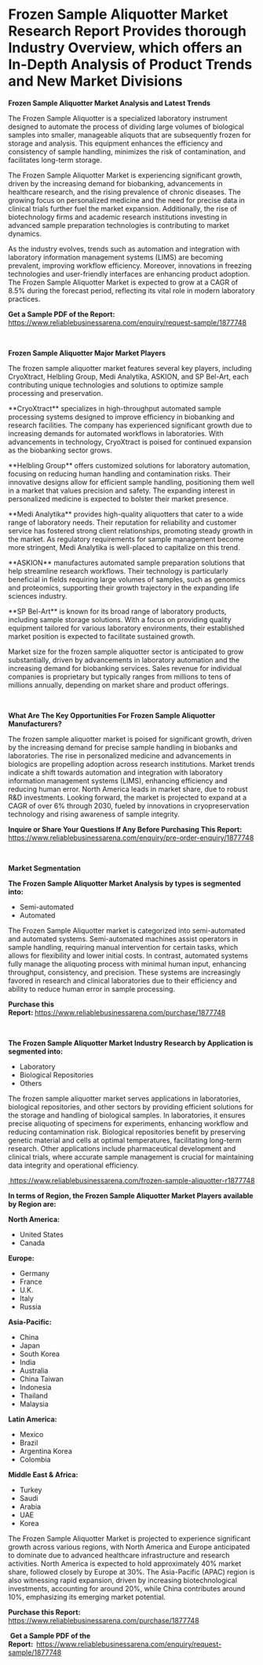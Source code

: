 <p><h1>Frozen Sample Aliquotter Market Research Report Provides thorough Industry Overview, which offers an In-Depth Analysis of Product Trends and New Market Divisions</h1></p><p><strong>Frozen Sample Aliquotter Market Analysis and Latest Trends</strong></p>
<p><p>The Frozen Sample Aliquotter is a specialized laboratory instrument designed to automate the process of dividing large volumes of biological samples into smaller, manageable aliquots that are subsequently frozen for storage and analysis. This equipment enhances the efficiency and consistency of sample handling, minimizes the risk of contamination, and facilitates long-term storage.</p><p>The Frozen Sample Aliquotter Market is experiencing significant growth, driven by the increasing demand for biobanking, advancements in healthcare research, and the rising prevalence of chronic diseases. The growing focus on personalized medicine and the need for precise data in clinical trials further fuel the market expansion. Additionally, the rise of biotechnology firms and academic research institutions investing in advanced sample preparation technologies is contributing to market dynamics.</p><p>As the industry evolves, trends such as automation and integration with laboratory information management systems (LIMS) are becoming prevalent, improving workflow efficiency. Moreover, innovations in freezing technologies and user-friendly interfaces are enhancing product adoption. The Frozen Sample Aliquotter Market is expected to grow at a CAGR of 8.5% during the forecast period, reflecting its vital role in modern laboratory practices.</p></p>
<p><strong>Get a Sample PDF of the Report:&nbsp;</strong> <a href="https://www.reliablebusinessarena.com/enquiry/request-sample/1877748?utm_campaign=3024&utm_medium=2&utm_source=Github&utm_content=ia&utm_term=12042025&utm_id=frozen-sample-aliquotter">https://www.reliablebusinessarena.com/enquiry/request-sample/1877748</a></p>
<p>&nbsp;</p>
<p><strong>Frozen Sample Aliquotter Major Market Players</strong></p>
<p><p>The frozen sample aliquotter market features several key players, including CryoXtract, Helbling Group, Medi Analytika, ASKION, and SP Bel-Art, each contributing unique technologies and solutions to optimize sample processing and preservation.</p><p>**CryoXtract** specializes in high-throughput automated sample processing systems designed to improve efficiency in biobanking and research facilities. The company has experienced significant growth due to increasing demands for automated workflows in laboratories. With advancements in technology, CryoXtract is poised for continued expansion as the biobanking sector grows.</p><p>**Helbling Group** offers customized solutions for laboratory automation, focusing on reducing human handling and contamination risks. Their innovative designs allow for efficient sample handling, positioning them well in a market that values precision and safety. The expanding interest in personalized medicine is expected to bolster their market presence.</p><p>**Medi Analytika** provides high-quality aliquotters that cater to a wide range of laboratory needs. Their reputation for reliability and customer service has fostered strong client relationships, promoting steady growth in the market. As regulatory requirements for sample management become more stringent, Medi Analytika is well-placed to capitalize on this trend.</p><p>**ASKION** manufactures automated sample preparation solutions that help streamline research workflows. Their technology is particularly beneficial in fields requiring large volumes of samples, such as genomics and proteomics, supporting their growth trajectory in the expanding life sciences industry.</p><p>**SP Bel-Art** is known for its broad range of laboratory products, including sample storage solutions. With a focus on providing quality equipment tailored for various laboratory environments, their established market position is expected to facilitate sustained growth.</p><p>Market size for the frozen sample aliquotter sector is anticipated to grow substantially, driven by advancements in laboratory automation and the increasing demand for biobanking services. Sales revenue for individual companies is proprietary but typically ranges from millions to tens of millions annually, depending on market share and product offerings.</p></p>
<p>&nbsp;</p>
<p><strong>What Are The Key Opportunities For Frozen Sample Aliquotter Manufacturers?</strong></p>
<p><p>The frozen sample aliquotter market is poised for significant growth, driven by the increasing demand for precise sample handling in biobanks and laboratories. The rise in personalized medicine and advancements in biologics are propelling adoption across research institutions. Market trends indicate a shift towards automation and integration with laboratory information management systems (LIMS), enhancing efficiency and reducing human error. North America leads in market share, due to robust R&D investments. Looking forward, the market is projected to expand at a CAGR of over 6% through 2030, fueled by innovations in cryopreservation technology and rising awareness of sample integrity.</p></p>
<p><strong>Inquire or Share Your Questions If Any Before Purchasing This Report:</strong> <a href="https://www.reliablebusinessarena.com/enquiry/pre-order-enquiry/1877748?utm_campaign=3024&utm_medium=2&utm_source=Github&utm_content=ia&utm_term=12042025&utm_id=frozen-sample-aliquotter">https://www.reliablebusinessarena.com/enquiry/pre-order-enquiry/1877748</a></p>
<p>&nbsp;</p>
<p><strong>Market Segmentation</strong></p>
<p><strong>The Frozen Sample Aliquotter Market Analysis by types is segmented into:</strong></p>
<p><ul><li>Semi-automated</li><li>Automated</li></ul></p>
<p><p>The Frozen Sample Aliquotter market is categorized into semi-automated and automated systems. Semi-automated machines assist operators in sample handling, requiring manual intervention for certain tasks, which allows for flexibility and lower initial costs. In contrast, automated systems fully manage the aliquoting process with minimal human input, enhancing throughput, consistency, and precision. These systems are increasingly favored in research and clinical laboratories due to their efficiency and ability to reduce human error in sample processing.</p></p>
<p><strong>Purchase this Report:&nbsp;</strong><a href="https://www.reliablebusinessarena.com/purchase/1877748?utm_campaign=3024&utm_medium=2&utm_source=Github&utm_content=ia&utm_term=12042025&utm_id=frozen-sample-aliquotter">https://www.reliablebusinessarena.com/purchase/1877748</a></p>
<p>&nbsp;</p>
<p><strong>The Frozen Sample Aliquotter Market Industry Research by Application is segmented into:</strong></p>
<p><ul><li>Laboratory</li><li>Biological Repositories</li><li>Others</li></ul></p>
<p><p>The frozen sample aliquotter market serves applications in laboratories, biological repositories, and other sectors by providing efficient solutions for the storage and handling of biological samples. In laboratories, it ensures precise aliquoting of specimens for experiments, enhancing workflow and reducing contamination risk. Biological repositories benefit by preserving genetic material and cells at optimal temperatures, facilitating long-term research. Other applications include pharmaceutical development and clinical trials, where accurate sample management is crucial for maintaining data integrity and operational efficiency.</p></p>
<p><a href="https://www.reliablebusinessarena.com/frozen-sample-aliquotter-r1877748?utm_campaign=3024&utm_medium=2&utm_source=Github&utm_content=ia&utm_term=12042025&utm_id=frozen-sample-aliquotter">&nbsp;https://www.reliablebusinessarena.com/frozen-sample-aliquotter-r1877748</a></p>
<p><strong>In terms of Region, the Frozen Sample Aliquotter Market Players available by Region are:</strong></p>
<p>
    <p> <strong> North America: </strong>
        <ul>
            <li>United States</li>
            <li>Canada</li>
        </ul>
        </p> 
    <p> <strong> Europe: </strong>
        <ul>
            <li>Germany</li>
            <li>France</li>
            <li>U.K.</li>
            <li>Italy</li>
            <li>Russia</li>
        </ul>
        </p> 
    <p> <strong> Asia-Pacific: </strong>
        <ul>
            <li>China</li>
            <li>Japan</li>
            <li>South Korea</li>
            <li>India</li>
            <li>Australia</li>
            <li>China Taiwan</li>
            <li>Indonesia</li>
            <li>Thailand</li>
            <li>Malaysia</li>
        </ul>
        </p> 
    <p> <strong> Latin America: </strong>
        <ul>
            <li>Mexico</li>
            <li>Brazil</li>
            <li>Argentina Korea</li>
            <li>Colombia</li>
        </ul>
        </p> 
    <p> <strong> Middle East & Africa: </strong>
        <ul>
            <li>Turkey</li>
            <li>Saudi</li>
            <li>Arabia</li>
            <li>UAE</li>
            <li>Korea</li>
        </ul>
    </p>
    </p>
<p><p>The Frozen Sample Aliquotter Market is projected to experience significant growth across various regions, with North America and Europe anticipated to dominate due to advanced healthcare infrastructure and research activities. North America is expected to hold approximately 40% market share, followed closely by Europe at 30%. The Asia-Pacific (APAC) region is also witnessing rapid expansion, driven by increasing biotechnological investments, accounting for around 20%, while China contributes around 10%, emphasizing its emerging market potential.</p></p>
<p><strong>Purchase this Report: </strong><a href="https://www.reliablebusinessarena.com/purchase/1877748?utm_campaign=3024&utm_medium=2&utm_source=Github&utm_content=ia&utm_term=12042025&utm_id=frozen-sample-aliquotter">https://www.reliablebusinessarena.com/purchase/1877748</a></p>
<p>&nbsp;<strong>Get a Sample PDF of the Report:&nbsp;&nbsp;</strong><a href="https://www.reliablebusinessarena.com/enquiry/request-sample/1877748?utm_campaign=3024&utm_medium=2&utm_source=Github&utm_content=ia&utm_term=12042025&utm_id=frozen-sample-aliquotter">https://www.reliablebusinessarena.com/enquiry/request-sample/1877748</a></p>
<p><strong></strong></p>
<p><p></p><p></p><p></p></p>